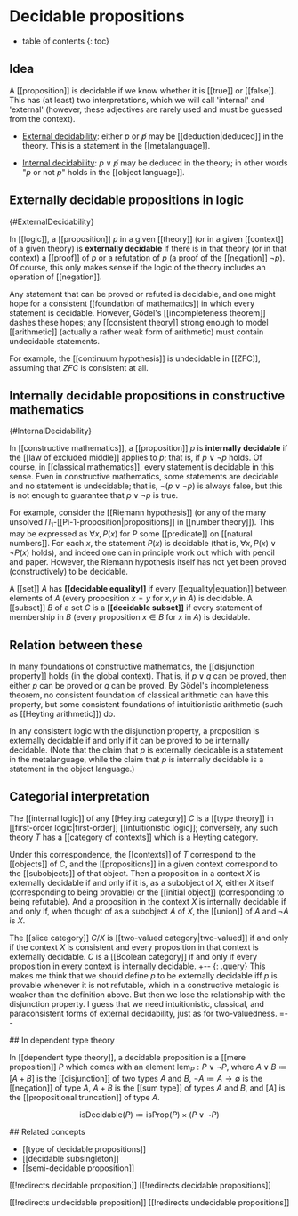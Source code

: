 
# Decidable propositions
* table of contents
{: toc}

## Idea

A [[proposition]] is decidable if we know whether it is [[true]] or [[false]].  This has (at least) two interpretations, which we will call 'internal' and 'external' (however, these adjectives are rarely used and must be guessed from the context). 

* [External decidability](#ExternalDecidability): either $p$ or $\not p$ may be [[deduction|deduced]] in the theory.  This is a statement in the [[metalanguage]].

* [Internal decidability](#InternalDecidability): $p \vee \not p$ may be deduced in the theory; in other words "$p$ or not $p$" holds in the [[object language]].


## Externally decidable propositions in logic
 {#ExternalDecidability}

In [[logic]], a [[proposition]] $p$ in a given [[theory]] (or in a given [[context]] of a given theory) is __externally decidable__ if there is in that theory (or in that context) a [[proof]] of $p$ or a refutation of $p$ (a proof of the [[negation]] $\neg{p}$).  Of course, this only makes sense if the logic of the theory includes an operation of [[negation]].

Any statement that can be proved or refuted is decidable, and one might hope for a consistent [[foundation of mathematics]] in which every statement is decidable.  However, G&#246;del\'s [[incompleteness theorem]] dashes these hopes; any [[consistent theory]] strong enough to model [[arithmetic]] (actually a rather weak form of arithmetic) must contain undecidable statements.

For example, the [[continuum hypothesis]] is undecidable in [[ZFC]], assuming that $ZFC$ is consistent at all.


## Internally decidable propositions in constructive mathematics
 {#InternalDecidability}

In [[constructive mathematics]], a [[proposition]] $p$ is __internally decidable__ if the [[law of excluded middle]] applies to $p$; that is, if $p \vee \neg{p}$ holds.  Of course, in [[classical mathematics]], every statement is decidable in this sense.  Even in constructive mathematics, some statements are decidable and no statement is undecidable; that is, $\neg{(p \vee \neg{p})}$ is always false, but this is not enough to guarantee that $p \vee \neg{p}$ is true.

For example, consider the [[Riemann hypothesis]] (or any of the many unsolved $\Pi_1$-[[Pi-1-proposition|propositions]] in [[number theory]]).  This may be expressed as $\forall x, P(x)$ for $P$ some [[predicate]] on [[natural numbers]].  For each $x$, the statement $P(x)$ is decidable (that is, $\forall x, P(x) \vee \neg{P(x)}$ holds), and indeed one can in principle work out which with pencil and paper.  However, the Riemann hypothesis itself has not yet been proved (constructively) to be decidable.

A [[set]] $A$ has __[[decidable equality]]__ if every [[equality|equation]] between elements of $A$ (every proposition $x = y$ for $x, y$ in $A$) is decidable.  A [[subset]] $B$ of a set $C$ is a __[[decidable subset]]__ if every statement of membership in $B$ (every proposition $x \in B$ for $x$ in $A$) is decidable.


## Relation between these

In many foundations of constructive mathematics, the [[disjunction property]] holds (in the global context).  That is, if $p \vee q$ can be proved, then either $p$ can be proved or $q$ can be proved.  By G&#246;del\'s incompleteness theorem, no consistent foundation of classical arithmetic can have this property, but some consistent foundations of intuitionistic arithmetic (such as [[Heyting arithmetic]]) do.

In any consistent logic with the disjunction property, a proposition is externally decidable if and only if it can be proved to be internally decidable.  (Note that the claim that $p$ is externally decidable is a statement in the metalanguage, while the claim that $p$ is internally decidable is a statement in the object language.)


## Categorial interpretation

The [[internal logic]] of any [[Heyting category]] $C$ is a [[type theory]] in [[first-order logic|first-order]] [[intuitionistic logic]]; conversely, any such theory $T$ has a [[category of contexts]] which is a Heyting category.

Under this correspondence, the [[contexts]] of $T$ correspond to the [[objects]] of $C$, and the [[propositions]] in a given context correspond to the [[subobjects]] of that object.  Then a proposition in a context $X$ is externally decidable if and only if it is, as a subobject of $X$, either $X$ itself (corresponding to being provable) or the [[initial object]] (corresponding to being refutable).  And a proposition in the context $X$ is internally decidable if and only if, when thought of as a subobject $A$ of $X$, the [[union]] of $A$ and $\neg{A}$ is $X$.

The [[slice category]] $C/X$ is [[two-valued category|two-valued]] if and only if the context $X$ is consistent and every proposition in that context is externally decidable.  $C$ is a [[Boolean category]] if and only if every proposition in every context is internally decidable.
+-- {: .query}
This makes me think that we should define $p$ to be externally decidable iff $p$ is provable whenever it is not refutable, which in a constructive metalogic is weaker than the definition above.  But then we lose the relationship with the disjunction property.  I guess that we need intuitionistic, classical, and paraconsistent forms of external decidability, just as for two-valuedness.
=--

## In dependent type theory

In [[dependent type theory]], a decidable proposition is a [[mere proposition]] $P$ which comes with an element $\mathrm{lem}_P:P \vee \neg P$, where $A \vee B \coloneqq [A + B]$ is the [[disjunction]] of two types $A$ and $B$, $\neg A \coloneqq A \to \emptyset$ is the [[negation]] of type $A$, $A + B$ is the [[sum type]] of types $A$ and $B$, and $[A]$ is the [[propositional truncation]] of type $A$. 

$$\mathrm{isDecidable}(P) \coloneqq \mathrm{isProp}(P) \times (P \vee \neg P)$$

## Related concepts

* [[type of decidable propositions]]
* [[decidable subsingleton]]
* [[semi-decidable proposition]]

[[!redirects decidable proposition]]
[[!redirects decidable propositions]]

[[!redirects undecidable proposition]]
[[!redirects undecidable propositions]]
